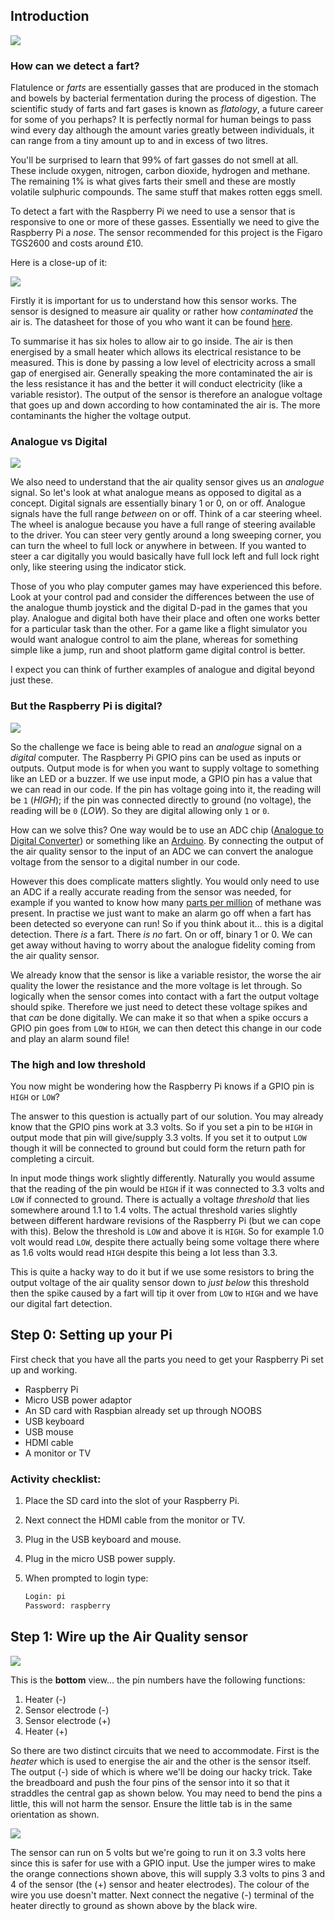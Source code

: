 ## Introduction

![](./images/dude.png)

### How can we detect a fart?

Flatulence or *farts* are essentially gasses that are produced in the stomach and bowels by bacterial fermentation during the process of digestion. The scientific study of farts and fart gases is known as *flatology*, a future career for some of you perhaps? It is perfectly normal for human beings to pass wind every day although the amount varies greatly between individuals, it can range from a tiny amount up to and in excess of two litres.

You'll be surprised to learn that 99% of fart gasses do not smell at all. These include oxygen, nitrogen, carbon dioxide, hydrogen and methane. The remaining 1% is what gives farts their smell and these are mostly volatile sulphuric compounds. The same stuff that makes rotten eggs smell.

To detect a fart with the Raspberry Pi we need to use a sensor that is responsive to one or more of these gasses. Essentially we need to give the Raspberry Pi a *nose*. The sensor recommended for this project is the Figaro TGS2600 and costs around £10.

Here is a close-up of it:

![](./images/figaro.png)

Firstly it is important for us to understand how this sensor works. The sensor is designed to measure air quality or rather how *contaminated* the air is. The datasheet for those of you who want it can be found [here](http://www.figarosensor.com/products/2600pdf.pdf).

To summarise it has six holes to allow air to go inside. The air is then energised by a small heater which allows its electrical resistance to be measured. This is done by passing a low level of electricity across a small gap of energised air. Generally speaking the more contaminated the air is the less resistance it has and the better it will conduct electricity (like a variable resistor). The output of the sensor is therefore an analogue voltage that goes up and down according to how contaminated the air is. The more contaminants the higher the voltage output.

### Analogue vs Digital

![](./images/analogue_digital.png)

We also need to understand that the air quality sensor gives us an *analogue* signal. So let's look at what analogue means as opposed to digital as a concept. Digital signals are essentially binary 1 or 0, on or off. Analogue signals have the full range *between* on or off. Think of a car steering wheel. The wheel is analogue because you have a full range of steering available to the driver. You can steer very gently around a long sweeping corner, you can turn the wheel to full lock or anywhere in between. If you wanted to steer a car digitally you would basically have full lock left and full lock right only, like steering using the indicator stick.

Those of you who play computer games may have experienced this before. Look at your control pad and consider the differences between the use of the analogue thumb joystick and the digital D-pad in the games that you play. Analogue and digital both have their place and often one works better for a particular task than the other. For a game like a flight simulator you would want analogue control to aim the plane, whereas for something simple like a jump, run and shoot platform game digital control is better.

I expect you can think of further examples of analogue and digital beyond just these.

### But the Raspberry Pi is digital?

![](./images/gpio_b_plus.png)

So the challenge we face is being able to read an *analogue* signal on a *digital* computer. The Raspberry Pi GPIO pins can be used as inputs or outputs. Output mode is for when you want to supply voltage to something like an LED or a buzzer. If we use input mode, a GPIO pin has a value that we can read in our code. If the pin has voltage going into it, the reading will be `1` (*HIGH*); if the pin was connected directly to ground (no voltage), the reading will be `0` (*LOW*). So they are digital allowing only `1` or `0`.

How can we solve this? One way would be to use an ADC chip ([Analogue to Digital Converter](http://en.wikipedia.org/wiki/Analog-to-digital_converter)) or something like an [Arduino](http://arduino.cc/en/Main/Products). By connecting the output of the air quality sensor to the input of an ADC we can convert the analogue voltage from the sensor to a digital number in our code.

However this does complicate matters slightly. You would only need to use an ADC if a really accurate reading from the sensor was needed, for example if you wanted to know how many [parts per million](http://en.wikipedia.org/wiki/Parts-per_notation) of methane was present. In practise we just want to make an alarm go off when a fart has been detected so everyone can run! So if you think about it... this is a digital detection. There *is* a fart. There *is no* fart. On or off, binary 1 or 0. We can get away without having to worry about the analogue fidelity coming from the air quality sensor.

We already know that the sensor is like a variable resistor, the worse the air quality the lower the resistance and the more voltage is let through. So logically when the sensor comes into contact with a fart the output voltage should spike. Therefore we just need to detect these voltage spikes and that *can* be done digitally. We can make it so that when a spike occurs a GPIO pin goes from `LOW` to `HIGH`, we can then detect this change in our code and play an alarm sound file!

### The high and low threshold

You now might be wondering how the Raspberry Pi knows if a GPIO pin is `HIGH` or `LOW`?

The answer to this question is actually part of our solution. You may already know that the GPIO pins work at 3.3 volts. So if you set a pin to be `HIGH` in output mode that pin will give/supply 3.3 volts. If you set it to output `LOW` though it will be connected to ground but could form the return path for completing a circuit.

In input mode things work slightly differently. Naturally you would assume that the reading of the pin would be `HIGH` if it was connected to 3.3 volts and `LOW` if connected to ground. There is actually a voltage *threshold* that lies somewhere around 1.1 to 1.4 volts. The actual threshold varies slightly between different hardware revisions of the Raspberry Pi (but we can cope with this). Below the threshold is `LOW` and above it is `HIGH`. So for example 1.0 volt would read `LOW`, despite there actually being some voltage there where as 1.6 volts would read `HIGH` despite this being a lot less than 3.3.

This is quite a hacky way to do it but if we use some resistors to bring the output voltage of the air quality sensor down to *just below* this threshold then the spike caused by a fart will tip it over from `LOW` to `HIGH` and we have our digital fart detection.

## Step 0: Setting up your Pi

First check that you have all the parts you need to get your Raspberry Pi set up and working.

- Raspberry Pi
- Micro USB power adaptor
- An SD card with Raspbian already set up through NOOBS
- USB keyboard
- USB mouse
- HDMI cable
- A monitor or TV

### Activity checklist:

1. Place the SD card into the slot of your Raspberry Pi.
1. Next connect the HDMI cable from the monitor or TV.
1. Plug in the USB keyboard and mouse.
1. Plug in the micro USB power supply.
1. When prompted to login type:

    ```bash
    Login: pi
    Password: raspberry
    ```

## Step 1: Wire up the Air Quality sensor

![](./images/pinout.png)

This is the **bottom** view... the pin numbers have the following functions:

1. Heater (-)
1. Sensor electrode (-)
1. Sensor electrode (+)
1. Heater (+)

So there are two distinct circuits that we need to accommodate. First is the *heater* which is used to energise the air and the other is the sensor itself. The output (-) side of which is where we'll be doing our hacky trick. Take the breadboard and push the four pins of the sensor into it so that it straddles the central gap as shown below. You may need to bend the pins a little, this will not harm the sensor. Ensure the little tab is in the same orientation as shown.

![](./images/fzz_a.png)

The sensor can run on 5 volts but we're going to run it on 3.3 volts here since this is safer for use with a GPIO input. Use the jumper wires to make the orange connections shown above, this will supply 3.3 volts to pins 3 and 4 of the sensor (the (+) sensor and heater electrodes). The colour of the wire you use doesn't matter. Next connect the negative (-) terminal of the heater directly to ground as shown above by the black wire.
